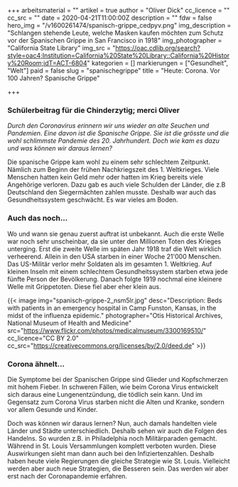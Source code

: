 +++
arbeitsmaterial = ""
artikel = true
author = "Oliver Dick"
cc_licence = ""
cc_src = ""
date = 2020-04-21T11:00:00Z
description = ""
fdw = false
hero_img = "/v1600261474/spanisch-grippe_cedpyv.png"
img_description = "Schlangen stehende Leute, welche Masken kaufen möchten zum Schutz vor der Spanischen Grippe in San Francisco in 1918"
img_photographer = "California State Library"
img_src = "https://oac.cdlib.org/search?style=oac4;Institution=California%20State%20Library::California%20History%20Room;idT=ACT-6804"
kategorien = []
markierungen = ["Gesundheit", "Welt"]
paid = false
slug = "spanischegrippe"
title = "Heute: Corona. Vor 100 Jahren? Spanische Grippe"

+++
### Schülerbeitrag für die Chinderzytig; merci Oliver

_Durch den Coronavirus erinnern wir uns wieder an alte Seuchen und Pandemien. Eine davon ist die Spanische Grippe. Sie ist die grösste und die wohl schlimmste Pandemie des 20. Jahrhundert. Doch wie kam es dazu und was können wir daraus lernen?_

Die spanische Grippe kam wohl zu einem sehr schlechtem Zeitpunkt. Nämlich zum Beginn der frühen Nachkriegszeit des 1. Weltkrieges. Viele Menschen hatten kein Geld mehr oder hatten im Krieg bereits viele Angehörige verloren. Dazu gab es auch viele Schulden der Länder, die z.B Deutschland den Siegermächten zahlen musste. Deshalb war auch das Gesundheitssystem geschwächt. Es war vieles am Boden.

### Auch das noch...

Wo und wann sie genau zuerst auftrat ist unbekannt. Auch die erste Welle war noch sehr unscheinbar, da sie unter den Millionen Toten des Krieges unterging. Erst die zweite Welle im späten Jahr 1918 traf die Welt wirklich verheerend. Allein in den USA starben in einer Woche 21'000 Menschen. Das US-Militär verlor mehr Soldaten als im gesamten 1. Weltkrieg. Auf kleinen Inseln mit einem schlechtem Gesundheitssystem starben etwa jede fünfte Person der Bevölkerung. Danach folgte 1919 nochmal eine kleinere Welle mit Grippetoten. Diese fiel aber eher klein aus.

{{< image img="spanisch-grippe-2_nsm5lr.jpg" desc="Description: Beds with patients in an emergency hospital in Camp Funston, Kansas, in the midst of the influenza epidemic." photographer="Otis Historical Archives, National Museum of Health and Medicine" src="https://www.flickr.com/photos/medicalmuseum/3300169510/" cc_licence="CC BY 2.0" cc_src="https://creativecommons.org/licenses/by/2.0/deed.de" >}}

### Corona ähnelt...

Die Symptome bei der Spanischen Grippe sind Glieder und Kopfschmerzen mit hohem Fieber. In schweren Fällen, wie beim Corona Virus entwickelt sich daraus eine Lungenentzündung, die tödlich sein kann. Und im Gegensatz zum Corona Virus starben nicht die Alten und Kranke, sondern vor allem Gesunde und Kinder.

Doch was können wir daraus lernen? Nun, auch damals handelten viele Länder und Städte unterschiedlich. Deshalb sehen wir auch die Folgen des Handelns. So wurden z.B. in Philadelphia noch Militärparaden gemacht. Während in St. Louis Versammlungen komplett verboten wurden. Diese Auswirkungen sieht man dann auch bei den Infiziertenzahlen. Deshalb haben heute viele Regierungen die gleiche Strategie wie St. Louis. Vielleicht werden aber auch neue Strategien, die Besseren sein. Das werden wir aber erst nach der Coronapandemie erfahren.

​
